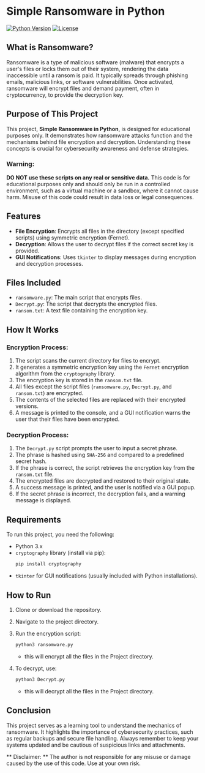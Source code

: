 # Simple Ransomware in Python
[![Python Version](https://img.shields.io/badge/python-3.x-brightgreen.svg)](https://www.python.org/)
[![License](https://img.shields.io/badge/license-MIT-blue.svg)](LICENSE)

## What is Ransomware?

Ransomware is a type of malicious software (malware) that encrypts a user's files or locks them out of their system, rendering the data inaccessible until a ransom is paid. It typically spreads through phishing emails, malicious links, or software vulnerabilities. Once activated, ransomware will encrypt files and demand payment, often in cryptocurrency, to provide the decryption key.

## Purpose of This Project

This project, **Simple Ransomware in Python**, is designed for educational purposes only. It demonstrates how ransomware attacks function and the mechanisms behind file encryption and decryption. Understanding these concepts is crucial for cybersecurity awareness and defense strategies.

### Warning: 
**DO NOT use these scripts on any real or sensitive data.** This code is for educational purposes only and should only be run in a controlled environment, such as a virtual machine or a sandbox, where it cannot cause harm. Misuse of this code could result in data loss or legal consequences.

## Features

- **File Encryption**: Encrypts all files in the directory (except specified scripts) using symmetric encryption (Fernet).
- **Decryption**: Allows the user to decrypt files if the correct secret key is provided.
- **GUI Notifications**: Uses `tkinter` to display messages during encryption and decryption processes.

## Files Included

- `ransomware.py`: The main script that encrypts files.
- `Decrypt.py`: The script that decrypts the encrypted files.
- `ransom.txt`: A text file containing the encryption key.
  
## How It Works

### Encryption Process:
1. The script scans the current directory for files to encrypt.
2. It generates a symmetric encryption key using the `Fernet` encryption algorithm from the `cryptography` library.
3. The encryption key is stored in the `ransom.txt` file.
4. All files except the script files (`ransomware.py`, `Decrypt.py`, and `ransom.txt`) are encrypted.
5. The contents of the selected files are replaced with their encrypted versions.
6. A message is printed to the console, and a GUI notification warns the user that their files have been encrypted.

### Decryption Process:
1. The `Decrypt.py` script prompts the user to input a secret phrase.
2. The phrase is hashed using `SHA-256` and compared to a predefined secret hash.
3. If the phrase is correct, the script retrieves the encryption key from the `ransom.txt` file.
4. The encrypted files are decrypted and restored to their original state.
5. A success message is printed, and the user is notified via a GUI popup.
6. If the secret phrase is incorrect, the decryption fails, and a warning message is displayed.



## Requirements

To run this project, you need the following:

- Python 3.x
- `cryptography` library (install via pip):
  ```bash
  pip install cryptography
  ```
- `tkinter` for GUI notifications (usually included with Python installations).

## How to Run
1. Clone or download the repository.
2. Navigate to the project directory.
3. Run the encryption script:
   ```bash
   python3 ransomware.py
   ```
     - this will encrypt all the files in the Project directory.
  
4. To decrypt, use:
   ```bash
   python3 Decrypt.py
   ```
     - this will decrypt all the files in the Project directory.

## Conclusion
This project serves as a learning tool to understand the mechanics of ransomware. It highlights the importance of cybersecurity practices, such as regular backups and secure file handling. Always remember to keep your systems updated and be cautious of suspicious links and attachments.

** Disclaimer: ** The author is not responsible for any misuse or damage caused by the use of this code. Use at your own risk.


  






  
  
